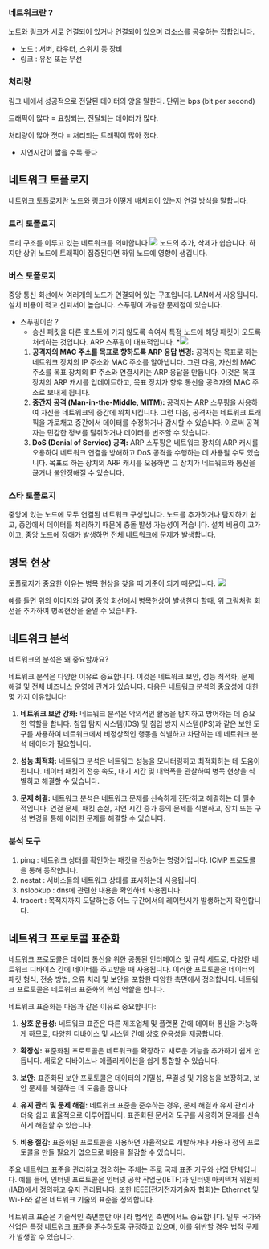 ### 네트워크란 ?

노트와 링크가 서로 연결되어 있거나 연결되어 있으며 리소스를 공유하는 집합입니다.

- 노드 : 서버, 라우터, 스위치 등 장비
- 링크 : 유선 또는 무선

### 처리량

링크 내에서 성공적으로 전달된 데이터의 양을 말한다. 단위는 bps (bit per second)

트래픽이 많다 = 요청되는, 전달되는 데이터가 많다.

처리량이 많아 졋다 = 처리되는 트래픽이 많아 졌다.

- 지연시간이 짧을 수록 좋다

## 네트워크 토폴로지

네트워크 토플로지란 노드와 링크가 어떻게 배치되어 있는지 연결 방식을 말합니다.

### 트리 토폴로지

트리 구조를 이루고 있는 네트워크를 의미합니다
![](https://i.imgur.com/gjbEAog.png)
노드의 추가, 삭제가 쉽습니다. 하지만 상위 노드에 트래픽이 집중된다면 하위 노드에 영향이 생깁니다.

### 버스 토폴로지
중앙 통신 회선에서 여러개의 노드가 연결되어 있는 구조입니다. LAN에서 사용됩니다.
설치 비용이 적고 신뢰서이 높습니다. 스푸핑이 가능한 문제점이 있습니다.
* 스푸핑이란 ?
	* 송신 패킷을 다른 호스트에 가지 않도록 속여서 특정 노드에 해당 패킷이 오도록 처리하는 것입니다. ARP 스푸핑이 대표적입니다.
	*![](https://i.imgur.com/yrpjeUa.jpg)
	1. **공격자의 MAC 주소를 목표로 향하도록 ARP 응답 변경:** 공격자는 목표로 하는 네트워크 장치의 IP 주소와 MAC 주소를 알아냅니다. 그런 다음, 자신의 MAC 주소를 목표 장치의 IP 주소와 연결시키는 ARP 응답을 만듭니다. 이것은 목표 장치의 ARP 캐시를 업데이트하고, 목표 장치가 향후 통신을 공격자의 MAC 주소로 보내게 됩니다.
	1. **중간자 공격 (Man-in-the-Middle, MITM):** 공격자는 ARP 스푸핑을 사용하여 자신을 네트워크의 중간에 위치시킵니다. 그런 다음, 공격자는 네트워크 트래픽을 가로채고 중간에서 데이터를 수정하거나 감시할 수 있습니다. 이로써 공격자는 민감한 정보를 탈취하거나 데이터를 변조할 수 있습니다.
	3. **DoS (Denial of Service) 공격:** ARP 스푸핑은 네트워크 장치의 ARP 캐시를 오용하여 네트워크 연결을 방해하고 DoS 공격을 수행하는 데 사용될 수도 있습니다. 목표로 하는 장치의 ARP 캐시를 오용하면 그 장치가 네트워크와 통신을 끊거나 불안정해질 수 있습니다.

### 스타 토폴로지
중앙에 있는 노드에 모두 연결된 네트워크 구성입니다. 노드를 추가하거나 탐지하기 쉽고, 중앙에서 데이터를 처리하기 때문에 충돌 발생 가능성이 적습니다. 설치 비용이 고가이고, 중앙 노드에 장애가 발생하면 전체 네트워크에 문제가 발생합니다.

## 병목 현상
토폴로지가 중요한 이유는 병목 현상을 찾을 때 기준이 되기 때문입니다.
![](https://i.imgur.com/bpLXyYB.jpg)

예를 들면 위의 이미지와 같이 중앙 회선에서 병목현상이 발생한다 할때, 위 그림처럼 회선을 추가하여 병목현상을 줄일 수 있습니다.

## 네트워크 분석
네트워크의 분석은 왜 중요할까요?

네트워크 분석은 다양한 이유로 중요합니다. 이것은 네트워크 보안, 성능 최적화, 문제 해결 및 전체 비즈니스 운영에 관계가 있습니다. 다음은 네트워크 분석의 중요성에 대한 몇 가지 이유입니다:

1. **네트워크 보안 강화:** 네트워크 분석은 악의적인 활동을 탐지하고 방어하는 데 중요한 역할을 합니다. 침입 탐지 시스템(IDS) 및 침입 방지 시스템(IPS)과 같은 보안 도구를 사용하여 네트워크에서 비정상적인 행동을 식별하고 차단하는 데 네트워크 분석 데이터가 필요합니다.
    
2. **성능 최적화:** 네트워크 분석은 네트워크 성능을 모니터링하고 최적화하는 데 도움이 됩니다. 데이터 패킷의 전송 속도, 대기 시간 및 대역폭을 관찰하여 병목 현상을 식별하고 해결할 수 있습니다.
    
3. **문제 해결:** 네트워크 분석은 네트워크 문제를 신속하게 진단하고 해결하는 데 필수적입니다. 연결 문제, 패킷 손실, 지연 시간 증가 등의 문제를 식별하고, 장치 또는 구성 변경을 통해 이러한 문제를 해결할 수 있습니다.
### 분석 도구
1. ping : 네트워크 상태를 확인하는 패킷을 전송하는 명령어입니다. ICMP 프로토콜을 통해 동작합니다.
2. nestat :  서비스들의 네트워크 상태를 표시하는데 사용됩니다.
3. nslookup : dns에 관련한 내용을 확인하데 사용됩니다.
4. tracert : 목적지까지 도달하는중 어느 구간에서의 레이턴시가 발생하는지 확인합니다. 

## 네트워크 프로토콜 표준화
네트워크 프로토콜은 데이터 통신을 위한 공통된 인터페이스 및 규칙 세트로, 다양한 네트워크 디바이스 간에 데이터를 주고받을 때 사용됩니다. 이러한 프로토콜은 데이터의 패킷 형식, 전송 방법, 오류 처리 및 보안을 포함한 다양한 측면에서 정의합니다. 네트워크 프로토콜은 네트워크 표준화의 핵심 역할을 합니다.

네트워크 표준화는 다음과 같은 이유로 중요합니다:

1. **상호 운용성:** 네트워크 표준은 다른 제조업체 및 플랫폼 간에 데이터 통신을 가능하게 하므로, 다양한 디바이스 및 시스템 간에 상호 운용성을 제공합니다.
    
2. **확장성:** 표준화된 프로토콜은 네트워크를 확장하고 새로운 기능을 추가하기 쉽게 만듭니다. 새로운 디바이스나 애플리케이션을 쉽게 통합할 수 있습니다.
    
3. **보안:** 표준화된 보안 프로토콜은 데이터의 기밀성, 무결성 및 가용성을 보장하고, 보안 문제를 해결하는 데 도움을 줍니다.
    
4. **유지 관리 및 문제 해결:** 네트워크 표준을 준수하는 경우, 문제 해결과 유지 관리가 더욱 쉽고 효율적으로 이루어집니다. 표준화된 문서와 도구를 사용하여 문제를 신속하게 해결할 수 있습니다.
    
5. **비용 절감:** 표준화된 프로토콜을 사용하면 자율적으로 개발하거나 사용자 정의 프로토콜을 만들 필요가 없으므로 비용을 절감할 수 있습니다.
    

주요 네트워크 표준을 관리하고 정의하는 주체는 주로 국제 표준 기구와 산업 단체입니다. 예를 들어, 인터넷 프로토콜은 인터넷 공학 작업군(IETF)과 인터넷 아키텍처 위원회(IAB)에서 정의하고 유지 관리됩니다. 또한 IEEE(전기전자기술자 협회)는 Ethernet 및 Wi-Fi와 같은 네트워크 기술의 표준을 정의합니다.

네트워크 표준은 기술적인 측면뿐만 아니라 법적인 측면에서도 중요합니다. 일부 국가와 산업은 특정 네트워크 표준을 준수하도록 규정하고 있으며, 이를 위반할 경우 법적 문제가 발생할 수 있습니다.